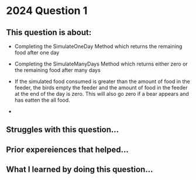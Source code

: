 # 2024 Question 1

## This question is about:

- Completing the SimulateOneDay Method which returns the remaining food after one day
  
- Completing the SimulateManyDays Method which returns either zero or the remaining food after many days

- If the simulated food consumed is greater than the amount of food in the feeder, the birds empty the
feeder and the amount of food in the feeder at the end of the day is zero. This will also go zero if a bear appears and has eatten the all food. 

-

## Struggles with this question...


## Prior expereiences that helped...


## What I learned by doing this question...


